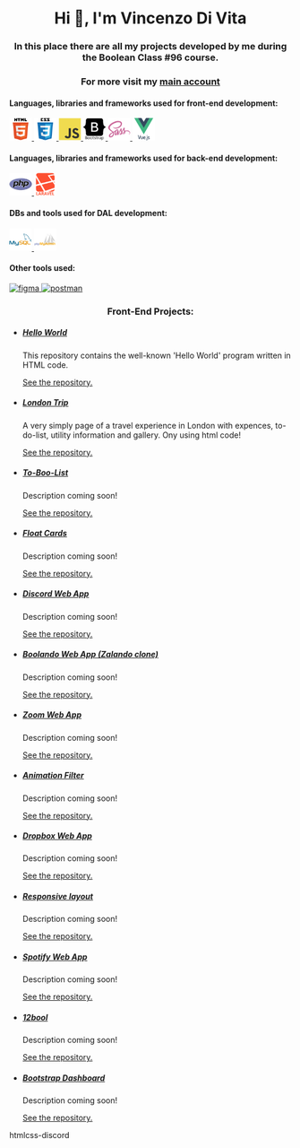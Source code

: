<h1 align="center">Hi 👋, I'm Vincenzo Di Vita</h1>
<h3 align="center">In this place there are all my projects developed by me during the Boolean Class #96 course.</h3>
<h3 align="center">For more visit my <a href="https://github.com/vincenzodivita">main account</a></h3>

<h4 align="left">Languages, libraries and frameworks used for front-end development:</h4>
<p align="left"> 
    <a 
        href="https://www.w3.org/html/" 
        target="_blank" rel="noreferrer">
        <img 
            src="https://raw.githubusercontent.com/devicons/devicon/master/icons/html5/html5-original-wordmark.svg"
            alt="html5" 
            width="40" 
            height="40"
        /> 
    </a> 
    <a 
        href="https://www.w3schools.com/css/" 
        target="_blank" rel="noreferrer"> 
        <img 
            src="https://raw.githubusercontent.com/devicons/devicon/master/icons/css3/css3-original-wordmark.svg" 
            alt="css3" 
            width="40" 
            height="40"
        /> 
    </a> 
    <a 
        href="https://developer.mozilla.org/en-US/docs/Web/JavaScript" 
        target="_blank" rel="noreferrer"> 
        <img 
            src="https://raw.githubusercontent.com/devicons/devicon/master/icons/javascript/javascript-original.svg" 
            alt="javascript" 
            width="40" 
            height="40"
        /> 
    </a> 
    <a
        href="https://getbootstrap.com" 
        target="_blank" 
        rel="noreferrer"> 
        <img 
            src="https://raw.githubusercontent.com/devicons/devicon/master/icons/bootstrap/bootstrap-plain-wordmark.svg" 
            alt="bootstrap" 
            width="40" 
            height="40"
        /> 
    </a> 
    <a 
        href="https://sass-lang.com" 
        target="_blank" 
        rel="noreferrer"> 
        <img 
            src="https://raw.githubusercontent.com/devicons/devicon/master/icons/sass/sass-original.svg" 
            alt="sass" 
            width="40" 
            height="40"
        /> 
    </a> 
    <a 
        href="https://vuejs.org/" 
        target="_blank" 
        rel="noreferrer"> 
        <img 
            src="https://raw.githubusercontent.com/devicons/devicon/master/icons/vuejs/vuejs-original-wordmark.svg" 
            alt="vuejs" 
            width="40" 
            height="40"
        /> 
    </a> 
</p>
<h4 align="left">Languages, libraries and frameworks used for back-end development:</h4>
<p align="left">
    <a 
        href="https://www.php.net" 
        target="_blank" 
        rel="noreferrer"> 
        <img 
            src="https://raw.githubusercontent.com/devicons/devicon/master/icons/php/php-original.svg" 
                alt="php" 
            width="40" 
            height="40"
        /> 
    </a>
    <a 
        href="https://laravel.com/" 
        target="_blank" 
        rel="noreferrer"> 
        <img 
            src="https://raw.githubusercontent.com/devicons/devicon/master/icons/laravel/laravel-plain-wordmark.svg" 
            alt="laravel" 
            width="40" 
            height="40"
        /> 
    </a> 
</p>
<h4 align="left">DBs and tools used for DAL development:</h4>
<p align="left"> 
    <a 
        href="https://www.mysql.com/" 
        target="_blank" 
        rel="noreferrer"> 
        <img 
            src="https://raw.githubusercontent.com/devicons/devicon/master/icons/mysql/mysql-original-wordmark.svg" 
            alt="mysql" 
            width="40" 
            height="40"
        /> 
    </a>
        <a 
        href="https://www.phpmyadmin.net/" 
        target="_blank" 
        rel="noreferrer"> 
        <img 
            src="./img/phpmyadmin.png" 
            alt="phpmyadmin" 
            width="40" 
            height="40"
        /> 
    </a>  
</p>
<h4 align="left">Other tools used:</h4>
<p align="left"> 
    <a 
        href="https://www.figma.com/" 
        target="_blank" 
        rel="noreferrer"> 
        <img 
            src="https://www.vectorlogo.zone/logos/figma/figma-icon.svg" 
            alt="figma" 
            width="40" 
            height="40"/> 
        </a>
    <a 
        href="https://postman.com" 
        target="_blank" 
        rel="noreferrer"> 
        <img 
            src="https://www.vectorlogo.zone/logos/getpostman/getpostman-icon.svg" 
            alt="postman" 
            width="40" 
            height="40"
        /> 
    </a> 
</p>

<h3 align="center">Front-End Projects:</h3>

<ul>
    <li>
        <h5>
            <a href="https://vdv-boolean.github.io/htmlcss-hello/">Hello World</a>
        </h5>
        <p>
            This repository contains the well-known 'Hello World' program written in HTML code.
        </p>
        <span>
            <a href="https://github.com/vdv-boolean/htmlcss-hello">See the repository.
        </a>
    </li>
    <li>
        <h5>
            <a href="https://vdv-boolean.github.io/html-london-trip/">London Trip</a>
        </h5>
        <p>
            A very simply page of a travel experience in London with expences, to-do-list, utility information and gallery. Ony using html code!
        </p>
        <span>
            <a href="https://github.com/vdv-boolean/html-london-trip">See the repository.
        </a>
    </li>
    <li>
        <h5>
            <a href="https://vdv-boolean.github.io/html-css-toboolist/">To-Boo-List</a>
        </h5>
        <p>
            Description coming soon!
        </p>
        <span>
            <a href="https://github.com/vdv-boolean/html-css-toboolist">See the repository.
        </a>
    </li>
    <li>
        <h5>
            <a href="https://vdv-boolean.github.io/html-css-float-cards/">Float Cards</a>
        </h5>
        <p>
            Description coming soon!
        </p>
        <span>
            <a href="https://github.com/vdv-boolean/html-css-float-cards">See the repository.
        </a>
    </li>
    <li>
        <h5>
            <a href="https://vdv-boolean.github.io/htmlcss-discord/">Discord Web App</a>
        </h5>
        <p>
            Description coming soon!
        </p>
        <span>
            <a href="https://github.com/vdv-boolean/htmlcss-discord">See the repository.
        </a>
    </li>
    <li>
        <h5>
            <a href="https://vdv-boolean.github.io/html-css-boolando/">Boolando Web App (Zalando clone)</a>
        </h5>
        <p>
            Description coming soon!
        </p>
        <span>
            <a href="https://github.com/vdv-boolean/html-css-boolando">See the repository.
        </a>
    </li>
    <li>
        <h5>
            <a href="https://vdv-boolean.github.io/html-css-zoom/">Zoom Web App</a>
        </h5>
        <p>
            Description coming soon!
        </p>
        <span>
            <a href="https://github.com/vdv-boolean/html-css-zoom">See the repository.
        </a>
    </li>
    <li>
        <h5>
            <a href="https://vdv-boolean.github.io/html-css-animation-filter/">Animation Filter</a>
        </h5>
        <p>
            Description coming soon!
        </p>
        <span>
            <a href="https://github.com/vdv-boolean/html-css-animation-filter">See the repository.
        </a>
    </li>
    <li>
        <h5>
            <a href="https://vdv-boolean.github.io/htmlcss-dropbox/">Dropbox Web App</a>
        </h5>
        <p>
            Description coming soon!
        </p>
        <span>
            <a href="https://github.com/vdv-boolean/htmlcss-dropbox">See the repository.
        </a>
    </li>
    <li>
        <h5>
            <a href="https://vdv-boolean.github.io/htmlcss-responsive-layout/">Responsive layout</a>
        </h5>
        <p>
            Description coming soon!
        </p>
        <span>
            <a href="https://github.com/vdv-boolean/htmlcss-responsive-layout">See the repository.
        </a>
    </li>
    <li>
        <h5>
            <a href="https://vdv-boolean.github.io/html-css-spotifyweb/">Spotify Web App</a>
        </h5>
        <p>
            Description coming soon!
        </p>
        <span>
            <a href="https://github.com/vdv-boolean/html-css-spotifyweb">See the repository.
        </a>
    </li>
    <li>
        <h5>
            <a href="https://vdv-boolean.github.io/html-css-12bool/">12bool</a>
        </h5>
        <p>
            Description coming soon!
        </p>
        <span>
            <a href="https://github.com/vdv-boolean/html-css-12bool">See the repository.
        </a>
    </li>
    <li>
        <h5>
            <a href="https://vdv-boolean.github.io/html-css-bootstrap-dashboard/">Bootstrap Dashboard</a>
        </h5>
        <p>
            Description coming soon!
        </p>
        <span>
            <a href="https://github.com/vdv-boolean/html-css-bootstrap-dashboard">See the repository.
        </a>
    </li>
</ul>
htmlcss-discord